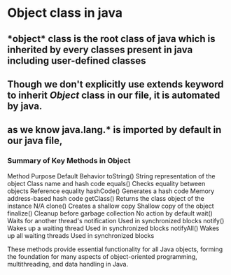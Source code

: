 # Object class in java

## \*object\* class is the root class of java which is inherited by every classes present in java including user-defined classes

## Though we don't explicitly use extends keyword to inherit _Object_ class in our file, it is automated by java.

## as we know java.lang.\* is imported by default in our java file,

### Summary of Key Methods in Object

Method Purpose Default Behavior
toString() String representation of the object Class name and hash code
equals() Checks equality between objects Reference equality
hashCode() Generates a hash code Memory address-based hash code
getClass() Returns the class object of the instance N/A
clone() Creates a shallow copy Shallow copy of the object
finalize() Cleanup before garbage collection No action by default
wait() Waits for another thread's notification Used in synchronized blocks
notify() Wakes up a waiting thread Used in synchronized blocks
notifyAll() Wakes up all waiting threads Used in synchronized blocks

These methods provide essential functionality for all Java objects, forming the foundation for many aspects of object-oriented programming, multithreading, and data handling in Java.

